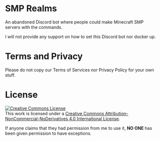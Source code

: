 # SMP Realms
An abandoned Discord bot where people could make Minecraft SMP servers with the commands.

I will not provide any support on how to set this Discord bot nor docker up.

# Terms and Privacy

Please do not copy our Terms of Services nor Privacy Policy for your own stuff.

# License

<a rel="license" href="http://creativecommons.org/licenses/by-nc-nd/4.0/"><img alt="Creative Commons License" style="border-width:0" src="https://i.creativecommons.org/l/by-nc-nd/4.0/88x31.png" /></a><br />This work is licensed under a <a rel="license" href="http://creativecommons.org/licenses/by-nc-nd/4.0/">Creative Commons Attribution-NonCommercial-NoDerivatives 4.0 International License</a>.

If anyone claims that they had permission from me to use it, **NO ONE** has been given permission to have exceptions.
